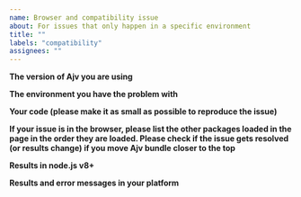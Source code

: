 ```yaml
---
name: Browser and compatibility issue
about: For issues that only happen in a specific environment
title: ""
labels: "compatibility"
assignees: ""
---
```


<!--
Frequently Asked Questions: https://ajv.js.org/faq.html
Please provide all info and reduce your schema and data to the smallest possible size.

This template is for compatibility issues.
For other issues please see https://ajv.js.org/contributing/
-->

**The version of Ajv you are using**

**The environment you have the problem with**

**Your code (please make it as small as possible to reproduce the issue)**

**If your issue is in the browser, please list the other packages loaded in the page in the order they are loaded. Please check if the issue gets resolved (or results change) if you move Ajv bundle closer to the top**

**Results in node.js v8+**

**Results and error messages in your platform**
